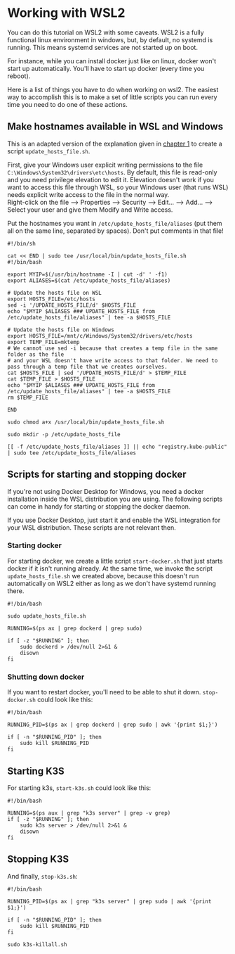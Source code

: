 # Working with WSL2

You can do this tutorial on WSL2 with some caveats. WSL2 is a fully functional linux environment in windows, but, by default, no systemd is running. This means systemd services are not started up on boot.

For instance, while you can install docker just like on linux, docker won't start up automatically. You'll have to start up docker (every time you reboot).

Here is a list of things you have to do when working on wsl2. The easiest way to accomplish this is to make a set of little scripts you can run every time you need to do one of these actions.


## Make hostnames available in WSL and Windows
This is an adapted version of the explanation given in [chapter 1](chapters/01-install-k3s.md#installing-docker-registry) 
to create a script `update_hosts_file.sh`.

First, give your Windows user explicit writing permissions to the file `C:\Windows\System32\drivers\etc\hosts`. 
By default, this file is read-only and you need privilege elevation to edit it. Elevation doesn't work if you want to 
access this file through WSL, so your Windows user (that runs WSL) needs explicit write access to the file in the normal way.  
Right-click on the file --> Properties --> Security --> Edit... --> Add... --> Select your user and give them Modify and Write access.

Put the hostnames you want in `/etc/update_hosts_file/aliases` (put them all on the same line, separated by spaces). Don't put comments in that file!

```shell
#!/bin/sh

cat << END | sudo tee /usr/local/bin/update_hosts_file.sh
#!/bin/bash

export MYIP=$(/usr/bin/hostname -I | cut -d' ' -f1)
export ALIASES=$(cat /etc/update_hosts_file/aliases)

# Update the hosts file on WSL
export HOSTS_FILE=/etc/hosts
sed -i '/UPDATE_HOSTS_FILE/d' $HOSTS_FILE
echo "$MYIP $ALIASES ### UPDATE_HOSTS_FILE from /etc/update_hosts_file/aliases" | tee -a $HOSTS_FILE

# Update the hosts file on Windows
export HOSTS_FILE=/mnt/c/Windows/System32/drivers/etc/hosts
export TEMP_FILE=mktemp
# We cannot use sed -i because that creates a temp file in the same folder as the file 
# and your WSL doesn't have write access to that folder. We need to pass through a temp file that we creates ourselves.
cat $HOSTS_FILE | sed '/UPDATE_HOSTS_FILE/d' > $TEMP_FILE
cat $TEMP_FILE > $HOSTS_FILE
echo "$MYIP $ALIASES ### UPDATE_HOSTS_FILE from /etc/update_hosts_file/aliases" | tee -a $HOSTS_FILE
rm $TEMP_FILE

END

sudo chmod a+x /usr/local/bin/update_hosts_file.sh

sudo mkdir -p /etc/update_hosts_file

[[ -f /etc/update_hosts_file/aliases ]] || echo "registry.kube-public" | sudo tee /etc/update_hosts_file/aliases
```




## Scripts for starting and stopping docker

If you're not using Docker Desktop for Windows, you need a docker installation inside the WSL distribution you are using. The following scripts can come in handy for starting or stopping the docker daemon.

If you use Docker Desktop, just start it and enable the WSL integration for your WSL distribution. These scripts are not relevant then.


### Starting docker

For starting docker, we create a little script `start-docker.sh` that just starts docker if it isn't running already.
At the same time, we invoke the script `update_hosts_file.sh` we created above, because this doesn't run automatically on WSL2 either as long as we don't have systemd running there.

```shell
#!/bin/bash

sudo update_hosts_file.sh

RUNNING=$(ps ax | grep dockerd | grep sudo)

if [ -z "$RUNNING" ]; then
    sudo dockerd > /dev/null 2>&1 &
    disown
fi
```

### Shutting down docker

If you want to restart docker, you'll need to be able to shut it down. `stop-docker.sh` could look like this:

```shell
#!/bin/bash

RUNNING_PID=$(ps ax | grep dockerd | grep sudo | awk '{print $1;}')

if [ -n "$RUNNING_PID" ]; then
    sudo kill $RUNNING_PID
fi
```

## Starting K3S

For starting k3s, `start-k3s.sh` could look like this:

```shell
#!/bin/bash

RUNNING=$(ps aux | grep "k3s server" | grep -v grep)
if [ -z "$RUNNING" ]; then
    sudo k3s server > /dev/null 2>&1 &
    disown
fi
```

## Stopping K3S

And finally, `stop-k3s.sh`:

```shell
#!/bin/bash

RUNNING_PID=$(ps ax | grep "k3s server" | grep sudo | awk '{print $1;}')

if [ -n "$RUNNING_PID" ]; then
    sudo kill $RUNNING_PID
fi

sudo k3s-killall.sh
```
